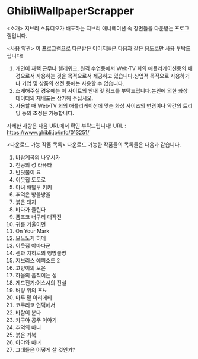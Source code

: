 # GhibliWallpaperScrapper

<소개>
지브리 스튜디오가 배포하는 지브리 애니메이션 속 장면들을 다운받는 프로그램입니다.

<사용 약관>
이 프로그램으로 다운받은 이미지들은 다음과 같은 용도로만 사용 부탁드립니다!
1. 개인이 재택 근무나 텔레워크, 원격 수업등에서 Web·TV 회의 애플리케이션등의 배경으로서 사용하는 것을 목적으로서 제공하고 있습니다.상업적 목적으로 사용하거나 기업 및 상품의 선전 등에는 사용할 수 없습니다.
2. 소개해주실 경우에는 이 사이트의 안내 및 링크를 부탁드립니다.본인에 의한 화상 데이터의 재배포는 삼가해 주십시오.
3. 사용할 때 Web·TV 회의 애플리케이션에 맞춘 화상 사이즈의 변경이나 약간의 트리밍 등의 조정은 가능합니다.

자세한 사항은 다음 URL에서 확인 부탁드립니다!
URL : https://www.ghibli.jp/info/013251/

<다운로드 가능 작품 목록>
다운로드 가능한 작품들의 목록들은 다음과 같습니다.
1. 바람계곡의 나우시카
2. 천공의 성 라퓨타
3. 반딧불이 묘
4. 이웃집 토토로
5. 마녀 배달부 키키
6. 추억은 방울방울
7. 붉은 돼지
8. 바다가 들린다
9. 폼포코 너구리 대작전
10. 귀를 기울이면
11. On Your Mark
12. 모노노케 히메
13. 이웃집 야마다군
14. 센과 치히로의 행방불명
15. 지브리스 에피소드 2
16. 고양이의 보은
17. 하울의 움직이는 성
18. 게드전기:어스시의 전설
19. 벼량 위의 포뇨
20. 마루 밑 아리에티
21. 코쿠리코 언덕에서
22. 바람이 분다
23. 카구야 공주 이야기
24. 추억의 마니
25. 붉은 거북
26. 아야와 마녀
27. 그대들은 어떻게 살 것인가?